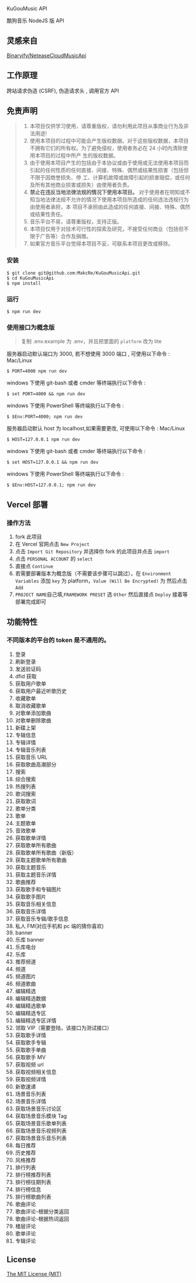 KuGouMusic API

酷狗音乐 NodeJS 版 API

## 灵感来自

[Binaryify/NeteaseCloudMusicApi](https://github.com/Binaryify/NeteaseCloudMusicApi)

## 工作原理

跨站请求伪造 (CSRF), 伪造请求头 , 调用官方 API

## 免责声明

> 1. 本项目仅供学习使用，请尊重版权，请勿利用此项目从事商业行为及非法用途!
> 2. 使用本项目的过程中可能会产生版权数据。对于这些版权数据，本项目不拥有它们的所有权。为了避免侵权，使用者务必在 24 小时内清除使用本项目的过程中所产
>    生的版权数据。
> 3. 由于使用本项目产生的包括由于本协议或由于使用或无法使用本项目而引起的任何性质的任何直接、间接、特殊、偶然或结果性损害（包括但不限于因商誉损失、停
>    工、计算机故障或故障引起的损害赔偿，或任何及所有其他商业损害或损失）由使用者负责。
> 4. **禁止在违反当地法律法规的情况下使用本项目。** 对于使用者在明知或不知当地法律法规不允许的情况下使用本项目所造成的任何违法违规行为由使用者承担，本
>    项目不承担由此造成的任何直接、间接、特殊、偶然或结果性责任。
> 5. 音乐平台不易，请尊重版权，支持正版。
> 6. 本项目仅用于对技术可行性的探索及研究，不接受任何商业（包括但不限于广告等）合作及捐赠。
> 7. 如果官方音乐平台觉得本项目不妥，可联系本项目更改或移除。

### 安装

```shell
$ git clone git@github.com:MakcRe/KuGouMusicApi.git
$ cd KuGouMusicApi
$ npm install
```

### 运行

```shell
$ npm run dev
```

### 使用接口为概念版

> 复制 .env.example 为 .env，并且把里面的 `platform` 改为 lite

服务器启动默认端口为 3000, 若不想使用 3000 端口 , 可使用以下命令 : Mac/Linux

```shell
$ PORT=4000 npm run dev
```

windows 下使用 git-bash 或者 cmder 等终端执行以下命令 :

```shell
$ set PORT=4000 && npm run dev
```

windows 下使用 PowerShell 等终端执行以下命令 :

```shell
$ $Env:PORT=4000; npm run dev
```

服务器启动默认 host 为 localhost,如果需要更改, 可使用以下命令 : Mac/Linux

```shell
$ HOST=127.0.0.1 npm run dev
```

windows 下使用 git-bash 或者 cmder 等终端执行以下命令 :

```shell
$ set HOST=127.0.0.1 && npm run dev
```

windows 下使用 PowerShell 等终端执行以下命令 :

```shell
$ $Env:HOST=127.0.0.1; npm run dev
```

## Vercel 部署

### 操作方法

1. fork 此项目
2. 在 Vercel 官网点击 `New Project`
3. 点击 `Import Git Repository` 并选择你 fork 的此项目并点击 `import`
4. 点击 `PERSONAL ACCOUNT` 的 `select`
5. 直接点 `Continue`
6. 若需要部署版本为概念版（不需要该步骤可以跳过），在 `Environment Variables` 添加 `key` 为 platform，`Value (Will Be Encrypted)` 为 然后点击 `Add`
7. `PROJECT NAME`自己填,`FRAMEWORK PRESET` 选 `Other` 然后直接点 `Deploy` 接着等部署完成即可

## 功能特性

### 不同版本的平台的 token 是不通用的。

1. 登录
2. 刷新登录
3. 发送验证码
4. dfid 获取
5. 获取用户歌单
6. 获取用户最近听歌历史
7. 收藏歌单
8. 取消收藏歌单
9. 对歌单添加歌曲
10. 对歌单删除歌曲
11. 新碟上架
12. 专辑信息
13. 专辑详情
14. 专辑音乐列表
15. 获取音乐 URL
16. 获取歌曲高潮部分
17. 搜索
18. 综合搜索
19. 热搜列表
20. 歌词搜索
21. 获取歌词
22. 歌单分类
23. 歌单
24. 主题歌单
25. 音效歌单
26. 获取歌单详情
27. 获取歌单所有歌曲
28. 获取歌单所有歌曲（新版）
29. 获取主题歌单所有歌曲
30. 获取主题音乐
31. 获取主题音乐详情
32. 歌曲推荐
33. 获取歌手和专辑图片
34. 获取歌手图片
35. 获取音乐相关信息
36. 获取音乐详情
37. 获取音乐专辑/歌手信息
38. 私人 FM(对应手机和 pc 端的猜你喜欢)
39. banner
40. 乐库 banner
41. 乐库电台
42. 乐库
43. 推荐频道
44. 频道
45. 频道图片
46. 频道歌曲
47. 编辑精选
48. 编辑精选数据
49. 编辑精选歌单
50. 编辑精选专区
51. 编辑精选专区详情
52. 领取 VIP（需要登陆，该接口为测试接口）
53. 获取歌手详情
54. 获取歌手专辑
55. 获取歌手单曲
56. 获取歌手 MV
57. 获取视频 url
58. 获取视频相关信息
59. 获取视频详情
60. 新歌速递
61. 场景音乐列表
62. 场景音乐详情
63. 获取场景音乐讨论区
64. 获取场景音乐模块 Tag
65. 获取场景音乐歌单列表
66. 获取场景音乐视频列表
67. 获取场景音乐音乐列表
68. 每日推荐
69. 历史推荐
70. 风格推荐
71. 排行列表
72. 排行榜推荐列表
73. 排行榜往期列表
74. 排行榜信息
75. 排行榜歌曲列表
76. 歌曲评论
77. 歌曲评论-根据分类返回
78. 歌曲评论-根据热词返回
79. 楼层评论
80. 歌单评论
81. 专辑评论

## License

[The MIT License (MIT)](https://github.com/MakcRe/KuGouMusicApi/blob/main/LICENSE)
